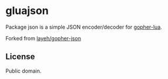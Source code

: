 # gluajson

Package json is a simple JSON encoder/decoder for [gopher-lua](https://github.com/yuin/gopher-lua).

Forked from [layeh/gopher-json](https://github.com/layeh/gopher-json)

## License

Public domain.
